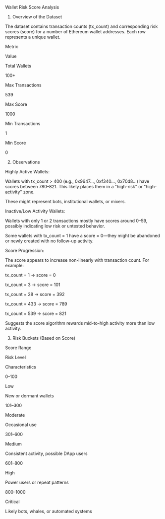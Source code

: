 Wallet Risk Score Analysis

 1. Overview of the Dataset

The dataset contains transaction counts (tx_count) and corresponding risk scores (score) for a number of Ethereum wallet addresses. Each row represents a unique wallet.

Metric

Value

Total Wallets

100+

Max Transactions

539

Max Score

1000

Min Transactions

1

Min Score

0

2. Observations

Highly Active Wallets:

Wallets with tx_count > 400 (e.g., 0x9647..., 0xf340..., 0x70d8...) have scores between 780–821. This likely places them in a "high-risk" or "high-activity" zone.

These might represent bots, institutional wallets, or mixers.

Inactive/Low Activity Wallets:

Wallets with only 1 or 2 transactions mostly have scores around 0–59, possibly indicating low risk or untested behavior.

Some wallets with tx_count = 1 have a score = 0—they might be abandoned or newly created with no follow-up activity.

Score Progression:

The score appears to increase non-linearly with transaction count. For example:

tx_count = 1 → score = 0

tx_count = 3 → score = 101

tx_count = 28 → score = 392

tx_count = 433 → score = 789

tx_count = 539 → score = 821

Suggests the score algorithm rewards mid-to-high activity more than low activity.

3. Risk Buckets (Based on Score)

Score Range

Risk Level

Characteristics

0–100

Low

New or dormant wallets

101–300

Moderate

Occasional use

301–600

Medium

Consistent activity, possible DApp users

601–800

High

Power users or repeat patterns

800–1000

Critical

Likely bots, whales, or automated systems

